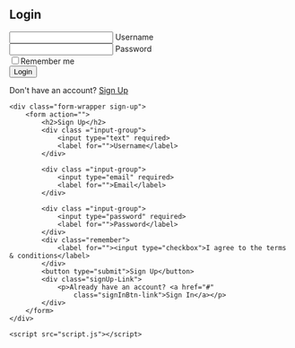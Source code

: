 <!DOCTYPE html>
<html lang="en">

<head>
    <meta charset="UTF-8">
    <meta http-equiv="X-UA-Compatible" content="IE-Edge">
    <meta name="viewport" content="width=device-width,initial-scale=1.0">
    <title> Faculty Monitoring System | CICS </title>
    <link rel="stylesheet" type="text/css" href="style.css">
</head>

<body>

<div class ="wrapper">
    <div class="form-wrapper sign-in">
        <form action="">
            <h2>Login</h2>
            <div class ="input-group">
                <input type="text" required>
                <label for="">Username</label>
            </div>
            <div class ="input-group">
                <input type="password" required>
                <label for="">Password</label>
            </div>
            <div class="remember">
                <label for=""><input type="checkbox">Remember me</label>
            </div>
            <button type="submit">Login</button>
            <div class="signUp-Link">
                <p>Don't have an account? <a href="#" 
                    class="signUpBtn-link">Sign Up</a></p>
            </div>
        </form>
    </div>

    <div class="form-wrapper sign-up">
        <form action="">
            <h2>Sign Up</h2>
            <div class ="input-group">
                <input type="text" required>
                <label for="">Username</label>
            </div>

            <div class ="input-group">
                <input type="email" required>
                <label for="">Email</label>
            </div>

            <div class ="input-group">
                <input type="password" required>
                <label for="">Password</label>
            </div>
            <div class="remember">
                <label for=""><input type="checkbox">I agree to the terms & conditions</label>
            </div>
            <button type="submit">Sign Up</button>
            <div class="signUp-Link">
                <p>Already have an account? <a href="#" 
                    class="signInBtn-link">Sign In</a></p>
            </div>
        </form>
    </div>
</div>

    <script src="script.js"></script>
</body>

</html>
